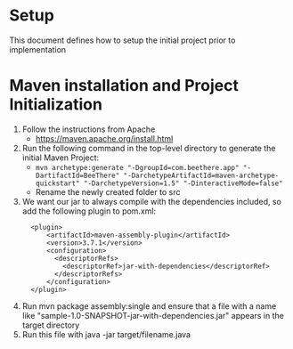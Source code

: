 # Setup
This document defines how to setup the initial project prior to implementation

# Maven installation and Project Initialization
1. Follow the instructions from Apache
   - https://maven.apache.org/install.html
2. Run the following command in the top-level directory to generate the initial Maven Project:
      - ```mvn archetype:generate "-DgroupId=com.beethere.app" "-DartifactId=BeeThere" "-DarchetypeArtifactId=maven-archetype-quickstart" "-DarchetypeVersion=1.5" "-DinteractiveMode=false"```
      -  Rename the newly created folder to src
3. We want our jar to always compile with the dependencies included, so add the following plugin to pom.xml:
      ```
        <plugin>
            <artifactId>maven-assembly-plugin</artifactId>
            <version>3.7.1</version>
            <configuration>
              <descriptorRefs>
                <descriptorRef>jar-with-dependencies</descriptorRef>
              </descriptorRefs>
            </configuration>
        </plugin>
      ```
4. Run mvn package assembly:single and ensure that a file with a name like "sample-1.0-SNAPSHOT-jar-with-dependencies.jar" appears in the target directory
5. Run this file with java -jar target/filename.java

